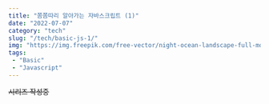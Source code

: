 ```yaml
---
title: "쫌쫌따리 알아가는 자바스크립트 (1)"
date: "2022-07-07"
category: "tech"
slug: "/tech/basic-js-1/"
img: "https://img.freepik.com/free-vector/night-ocean-landscape-full-moon-and-stars-shine_107791-7397.jpg?w=2000"
tags: 
 - "Basic"
 - "Javascript"
---
```

~~시리즈 작성중~~